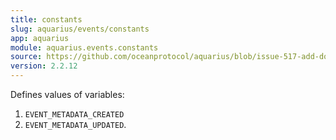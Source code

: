 ```yaml
---
title: constants
slug: aquarius/events/constants
app: aquarius
module: aquarius.events.constants
source: https://github.com/oceanprotocol/aquarius/blob/issue-517-add-docstrings/aquarius/events/constants.py
version: 2.2.12
---
```

Defines values of variables:
1. `EVENT_METADATA_CREATED`
2. `EVENT_METADATA_UPDATED`.

